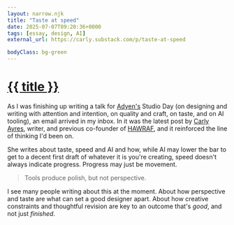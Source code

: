 ```yaml
---
layout: narrow.njk
title: "Taste at speed"
date: 2025-07-07T09:20:36+0000
tags: [essay, design, AI]
external_url: https://carly.substack.com/p/taste-at-speed

bodyClass: bg-green
---
```


<h1><a href="{{ external_url }}">{{ title }}</a></h1>

As I was finishing up writing a talk for <a href="http://adyen.com?ref=daniel.pizza" title="Adyen" rel="external" target="_blank">Adyen's</a> Studio Day (on designing and writing with attention and intention, on quality and craft, on taste, and on AI tooling), an email arrived in my inbox. In it was the latest post by <a href="https://carly.substack.com/?ref=daniel.pizza" title="Carly Ayres" rel="external" target="_blank">Carly Ayres</a>, writer, and previous co-founder of <a href="https://www.instagram.com/hawraf/?ref=daniel.pizza" rel="external" title="HAWRAF" target="_blank">HAWRAF</a>, and it reinforced the line of thinking I'd been on.

She writes about taste, speed and AI and how, while AI may lower the bar to get to a decent first draft of whatever it is you're creating, speed doesn't always indicate progress. Progress may just be movement.

> Tools produce polish, but not perspective.

I see many people writing about this at the moment. About how perspective and taste are what can set a good designer apart. About how creative constraints and thoughtful revision are key to an outcome that's _good_, and not just _finished_.

